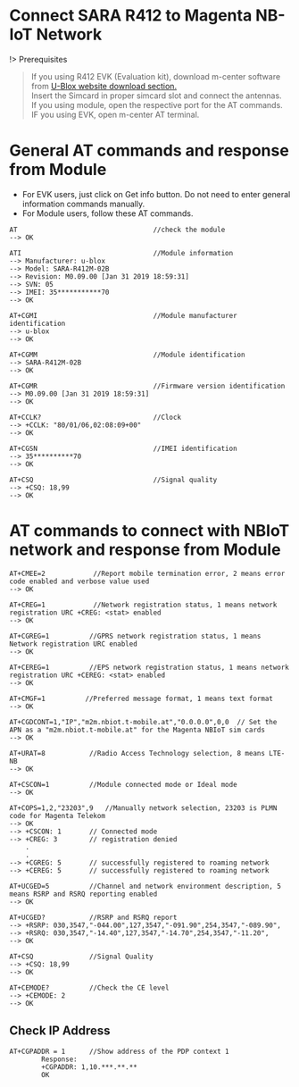 # Connect SARA R412 to Magenta NB-IoT Network

!> Prerequisites
 > If you using R412 EVK (Evaluation kit), download m-center software from [U-Blox website download section.](https://www.u-blox.com/en/evk-downloads)  
 >Insert the Simcard in proper simcard slot and connect the antennas.  
 >If you using module, open the respective port for the AT commands.  
 >IF you using EVK, open m-center AT terminal.

# General AT commands and response from Module
* For EVK users, just click on Get info button. Do not need to enter general information commands manually.
* For Module users, follow these AT commands.
```
AT                                  //check the module 
--> OK

ATI                                 //Module information
--> Manufacturer: u-blox
--> Model: SARA-R412M-02B
--> Revision: M0.09.00 [Jan 31 2019 18:59:31]
--> SVN: 05
--> IMEI: 35***********70
--> OK

AT+CGMI                             //Module manufacturer identification
--> u-blox
--> OK

AT+CGMM                             //Module identification
--> SARA-R412M-02B
--> OK

AT+CGMR                             //Firmware version identification
--> M0.09.00 [Jan 31 2019 18:59:31]
--> OK

AT+CCLK?                            //Clock
--> +CCLK: "80/01/06,02:08:09+00"
--> OK

AT+CGSN                             //IMEI identification
--> 35**********70
--> OK

AT+CSQ                              //Signal quality
--> +CSQ: 18,99
--> OK

```

# AT commands to connect with NBIoT network and response from Module
```
AT+CMEE=2            //Report mobile termination error, 2 means error code enabled and verbose value used 
--> OK

AT+CREG=1            //Network registration status, 1 means network registration URC +CREG: <stat> enabled
--> OK

AT+CGREG=1          //GPRS network registration status, 1 means Network registration URC enabled
--> OK

AT+CEREG=1          //EPS network registration status, 1 means network registration URC +CEREG: <stat> enabled
--> OK

AT+CMGF=1          //Preferred message format, 1 means text format
--> OK

AT+CGDCONT=1,"IP","m2m.nbiot.t-mobile.at","0.0.0.0",0,0  // Set the APN as a "m2m.nbiot.t-mobile.at" for the Magenta NBIoT sim cards
--> OK

AT+URAT=8           //Radio Access Technology selection, 8 means LTE-NB
--> OK

AT+CSCON=1          //Module connected mode or Ideal mode
--> OK

AT+COPS=1,2,"23203",9   //Manually network selection, 23203 is PLMN code for Magenta Telekom
--> OK
--> +CSCON: 1       // Connected mode
--> +CREG: 3        // registration denied 
    .
    .
--> +CGREG: 5       // successfully registered to roaming network
--> +CEREG: 5       // successfully registered to roaming network

AT+UCGED=5          //Channel and network environment description, 5 means RSRP and RSRQ reporting enabled
--> OK

AT+UCGED?           //RSRP and RSRQ report
--> +RSRP: 030,3547,"-044.00",127,3547,"-091.90",254,3547,"-089.90",
--> +RSRQ: 030,3547,"-14.40",127,3547,"-14.70",254,3547,"-11.20",
--> OK

AT+CSQ              //Signal Quality
--> +CSQ: 18,99
--> OK

AT+CEMODE?          //Check the CE level
--> +CEMODE: 2
--> OK

```

## Check IP Address
``` 
AT+CGPADDR = 1      //Show address of the PDP context 1
        Response:
        +CGPADDR: 1,10.***.**.**
        OK
```



